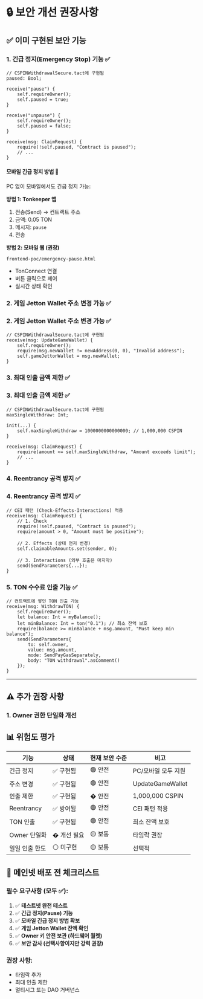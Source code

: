 # 🔒 보안 개선 권장사항

## ✅ 이미 구현된 보안 기능

### 1. **긴급 정지(Emergency Stop) 기능 ✅**
```tact
// CSPINWithdrawalSecure.tact에 구현됨
paused: Bool;

receive("pause") {
    self.requireOwner();
    self.paused = true;
}

receive("unpause") {
    self.requireOwner();
    self.paused = false;
}

receive(msg: ClaimRequest) {
    require(!self.paused, "Contract is paused");
    // ...
}
```

#### **모바일 긴급 정지 방법 📱**

PC 없이 모바일에서도 긴급 정지 가능:

**방법 1: Tonkeeper 앱**
1. 전송(Send) → 컨트랙트 주소
2. 금액: 0.05 TON
3. 메시지: `pause`
4. 전송

**방법 2: 모바일 웹 (권장)**
```
frontend-poc/emergency-pause.html
```
- TonConnect 연결
- 버튼 클릭으로 제어
- 실시간 상태 확인

### 2. **게임 Jetton Wallet 주소 변경 가능 ✅**
### 2. **게임 Jetton Wallet 주소 변경 가능 ✅**
```tact
// CSPINWithdrawalSecure.tact에 구현됨
receive(msg: UpdateGameWallet) {
    self.requireOwner();
    require(msg.newWallet != newAddress(0, 0), "Invalid address");
    self.gameJettonWallet = msg.newWallet;
}
```

### 3. **최대 인출 금액 제한 ✅**
### 3. **최대 인출 금액 제한 ✅**
```tact
// CSPINWithdrawalSecure.tact에 구현됨
maxSingleWithdraw: Int;

init(...) {
    self.maxSingleWithdraw = 1000000000000000; // 1,000,000 CSPIN
}

receive(msg: ClaimRequest) {
    require(amount <= self.maxSingleWithdraw, "Amount exceeds limit");
    // ...
}
```

### 4. **Reentrancy 공격 방지 ✅**
### 4. **Reentrancy 공격 방지 ✅**
```tact
// CEI 패턴 (Check-Effects-Interactions) 적용
receive(msg: ClaimRequest) {
    // 1. Check
    require(!self.paused, "Contract is paused");
    require(amount > 0, "Amount must be positive");
    
    // 2. Effects (상태 먼저 변경)
    self.claimableAmounts.set(sender, 0);
    
    // 3. Interactions (외부 호출은 마지막)
    send(SendParameters{...});
}
```

### 5. **TON 수수료 인출 기능 ✅**
```tact
// 컨트랙트에 쌓인 TON 인출 가능
receive(msg: WithdrawTON) {
    self.requireOwner();
    let balance: Int = myBalance();
    let minBalance: Int = ton("0.1"); // 최소 잔액 보호
    require(balance >= minBalance + msg.amount, "Must keep min balance");
    send(SendParameters{
        to: self.owner,
        value: msg.amount,
        mode: SendPayGasSeparately,
        body: "TON withdrawal".asComment()
    });
}
```

---

## ⚠️ 추가 권장 사항

### 1. **Owner 권한 단일화 개선**

## 📊 위험도 평가

| 기능 | 상태 | 현재 보안 수준 | 비고 |
|------|------|----------------|------|
| 긴급 정지 | ✅ 구현됨 | 🟢 안전 | PC/모바일 모두 지원 |
| 주소 변경 | ✅ 구현됨 | 🟢 안전 | UpdateGameWallet |
| 인출 제한 | ✅ 구현됨 | � 안전 | 1,000,000 CSPIN |
| Reentrancy | ✅ 방어됨 | 🟢 안전 | CEI 패턴 적용 |
| TON 인출 | ✅ 구현됨 | 🟢 안전 | 최소 잔액 보호 |
| Owner 단일화 | � 개선 필요 | 🟡 보통 | 타임락 권장 |
| 일일 인출 한도 | ⚪ 미구현 | 🟡 보통 | 선택적 |

## 🚨 메인넷 배포 전 체크리스트

### 필수 요구사항 (모두 ✅):
1. ✅ **테스트넷 완전 테스트**
2. ✅ **긴급 정지(Pause) 기능**
3. ✅ **모바일 긴급 정지 방법 확보**
3. ✅ **게임 Jetton Wallet 잔액 확인**
4. ✅ **Owner 키 안전 보관 (하드웨어 월렛)**
5. ✅ **보안 감사 (선택사항이지만 강력 권장)**

### 권장 사항:
- 타임락 추가
- 최대 인출 제한
- 멀티시그 또는 DAO 거버넌스

